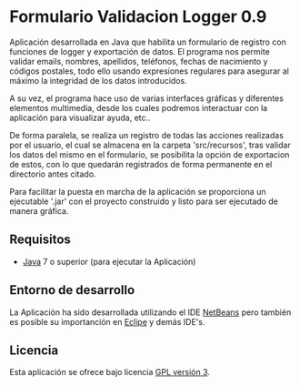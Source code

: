 Formulario Validacion Logger 0.9
================================

Aplicación desarrollada en Java que habilita un formulario de registro con funciones de logger
y exportación de datos. El programa nos permite validar emails, nombres, apellidos, teléfonos,
fechas de nacimiento y códigos postales, todo ello usando expresiones regulares para asegurar al
máximo la integridad de los datos introducidos.

A su vez, el programa hace uso de varias interfaces gráficas y diferentes elementos multimedia, 
desde los cuales podremos interactuar con la aplicación para visualizar ayuda, etc..

De forma paralela, se realiza un registro de todas las acciones realizadas por el usuario, el cual
se almacena en la carpeta 'src/recursos', tras validar los datos del mismo en el formulario, se 
posibilita la opción de exportacion de estos, con lo que quedarán registrados de forma permanente
en el directorio antes citado.

Para facilitar la puesta en marcha de la aplicación se proporciona un ejecutable '.jar' con el 
proyecto construido y listo para ser ejecutado de manera gráfica.

## Requisitos
- [Java] 7 o superior (para ejecutar la Aplicación)

## Entorno de desarrollo
La Aplicación ha sido desarrollada utilizando el IDE [NetBeans] pero también es posible su 
importanción en [Eclipe] y demás IDE's.

## Licencia
Esta aplicación se ofrece bajo licencia [GPL versión 3].

[GPL versión 3]: https://www.gnu.org/licenses/gpl-3.0.en.html
[NetBeans]: https://netbeans.org/
[Eclipe]: https://eclipse.org/
[Java]: https://www.java.com/
